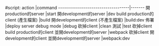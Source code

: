 #script:
action                              |command
------------------------------------|-------
開production的server                |start
開development的server               |dev
build production的client (產生檔案) |build
開development的client (不產生檔案)  |build:dev
佈署                                |deploy
server debug mode                   |debug
砍掉client                          |clean
測試                                |test
砍掉client build production的client 並開development的server |webpack
砍掉client 開development的client 並開development的server    |webpack:dev

